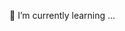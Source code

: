 
 🌱 I’m currently learning ...

<!---
LOGESH2107914/LOGESH2107914 is a ✨ special ✨ repository because its `README.md` (this file) appears on your GitHub profile.
You can click the Preview link to take a look at your changes.
--->
